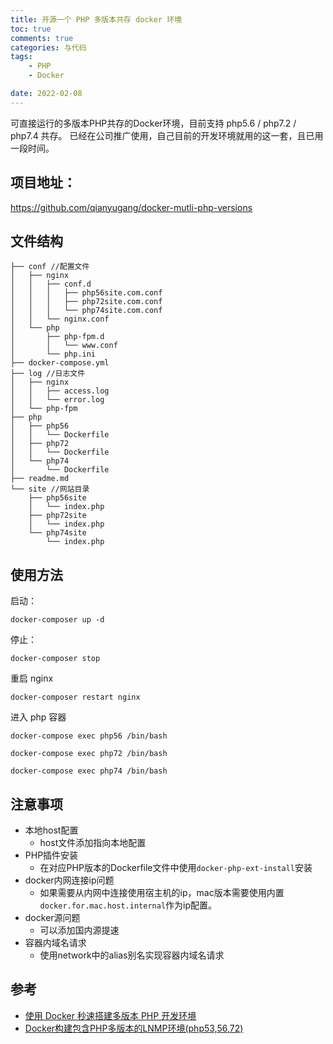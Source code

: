 ```yaml
---
title: 开源一个 PHP 多版本共存 docker 环境
toc: true
comments: true
categories: 与代码
tags: 
	- PHP
	- Docker

date: 2022-02-08
---
```


可直接运行的多版本PHP共存的Docker环境，目前支持 php5.6 / php7.2 / php7.4 共存。
已经在公司推广使用，自己目前的开发环境就用的这一套，且已用一段时间。


## 项目地址：

https://github.com/qianyugang/docker-mutli-php-versions

## 文件结构


```
├── conf //配置文件
│   ├── nginx
│   │   ├── conf.d
│   │   │   ├── php56site.com.conf
│   │   │   ├── php72site.com.conf
│   │   │   └── php74site.com.conf
│   │   └── nginx.conf
│   └── php
│       ├── php-fpm.d
│       │   └── www.conf
│       └── php.ini
├── docker-compose.yml
├── log //日志文件
│   ├── nginx
│   │   ├── access.log
│   │   └── error.log
│   └── php-fpm
├── php
│   ├── php56
│   │   └── Dockerfile
│   ├── php72
│   │   └── Dockerfile
│   └── php74
│       └── Dockerfile
├── readme.md
└── site //网站目录
    ├── php56site
    │   └── index.php
    ├── php72site
    │   └── index.php
    └── php74site
        └── index.php
```

## 使用方法

启动：

```
docker-composer up -d
```

停止：

```
docker-composer stop
```

重启 nginx

```
docker-composer restart nginx
```

进入 php 容器

```
docker-compose exec php56 /bin/bash

docker-compose exec php72 /bin/bash

docker-compose exec php74 /bin/bash
```

## 注意事项

- 本地host配置
	- host文件添加指向本地配置
- PHP插件安装
	- 在对应PHP版本的Dockerfile文件中使用`docker-php-ext-install`安装
- docker内网连接ip问题
	- 如果需要从内网中连接使用宿主机的ip，mac版本需要使用内置`docker.for.mac.host.internal`作为ip配置。
- docker源问题
	- 可以添加国内源提速
- 容器内域名请求
	- 使用network中的alias别名实现容器内域名请求

## 参考

- [使用 Docker 秒速搭建多版本 PHP 开发环境](https://juejin.cn/post/6980576111818194957)
- [Docker构建包含PHP多版本的LNMP环境(php53,56,72)](https://0ne.store/2018/01/13/docker-compose-lnmp-multi-php-version/)







